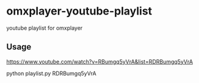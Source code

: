 # omxplayer-youtube-playlist
youtube playlist for omxplayer


Usage
-----
https://www.youtube.com/watch?v=RBumgq5yVrA&list=RDRBumgq5yVrA

python playlist.py RDRBumgq5yVrA
